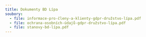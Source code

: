 ```yaml
---
title: Dokumenty BD Lípa
soubory:
  - file: informace-pro-členy-a-klienty-gdpr-družstvo-lípa.pdf
  - file: ochrana-osobních-údajů-gdpr-družstvo-lípa.pdf
  - file: stanovy-bd-lípa.pdf
---
```

